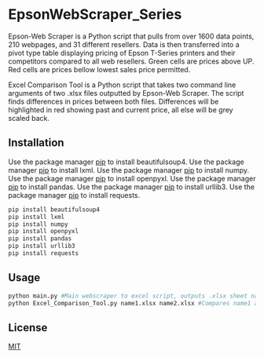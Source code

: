 # EpsonWebScraper_Series

Epson-Web Scraper is a Python script that pulls from over 1600 data points, 210 webpages, and 31 different resellers. Data is then
transferred into a pivot type table displaying pricing of Epson T-Series printers and their competitors compared to all web resellers.
Green cells are prices above UP. Red cells are prices bellow lowest sales price permitted.

Excel Comparison Tool is a Python script that takes two command line arguments of two .xlsx files outputted by Epson-Web Scraper. The
script finds differences in prices between both files. Differences will be highlighted in red showing past and current price, all else
will be grey scaled back.

## Installation

Use the package manager [pip](https://pypi.org/project/beautifulsoup4/) to install beautifulsoup4.
Use the package manager [pip](https://pypi.org/project/lxml/) to install lxml.
Use the package manager [pip](https://pypi.org/project/numpy/) to install numpy.
Use the package manager [pip](https://pypi.org/project/openpyxl/) to install openpyxl.
Use the package manager [pip](https://pypi.org/project/pandas/) to install pandas.
Use the package manager [pip](https://pypi.org/project/urllib3/) to install urllib3.
Use the package manager [pip](https://pypi.org/project/requests/) to install requests.

```bash
pip install beautifulsoup4
pip install lxml
pip install numpy
pip install openpyxl
pip install pandas
pip install urllib3
pip install requests
```

## Usage

```python
python main.py #Main webscraper to excel script, outputs .xlsx sheet named "final_output"
python Excel_Comparison_Tool.py name1.xlsx name2.xlsx #Compares name1 and name2 for differences, outputs name1_vs_name2.xlsx sheet
```


## License
[MIT](https://choosealicense.com/licenses/mit/)
